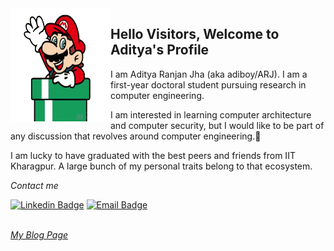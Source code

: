 <img align="left" alt="GIF" src="https://github.com/Adiboy3112/Adiboy3112/blob/master/mario-hi-unscreen.gif" width="160" height="181" />

## Hello Visitors, Welcome to Aditya's Profile &nbsp;

I am Aditya Ranjan Jha (aka adiboy/ARJ). I am a first-year doctoral student pursuing research in computer engineering. 

I am interested in learning computer architecture and computer security, but I would like to be part of any discussion that revolves around computer engineering.🙂

I am lucky to have graduated with the best peers and friends from IIT Kharagpur. A large bunch of my personal traits belong to that ecosystem.  


_Contact me_

[![Linkedin Badge](https://img.shields.io/badge/-LinkedIn-0e76a8?style=flat-square&logo=Linkedin&logoColor=white)](https://linkedin.com/in/Adiboy)
[![Email Badge](https://img.shields.io/badge/-Email-DB4437?style=flat-square&logo=Gmail&logoColor=white)](mailto:adisofficial.2001@gmail.com)
<br /><br />

[_My Blog Page_](https://adi4blogs.netlify.app)
<br /><br />
